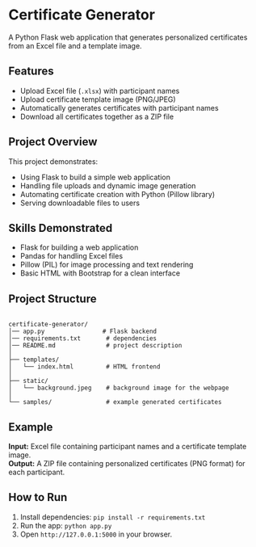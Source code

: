 # Certificate Generator

A Python Flask web application that generates personalized certificates from an Excel file and a template image.

## Features
- Upload Excel file (`.xlsx`) with participant names
- Upload certificate template image (PNG/JPEG)
- Automatically generates certificates with participant names
- Download all certificates together as a ZIP file

## Project Overview
This project demonstrates:
- Using Flask to build a simple web application
- Handling file uploads and dynamic image generation
- Automating certificate creation with Python (Pillow library)
- Serving downloadable files to users

## Skills Demonstrated
- Flask for building a web application
- Pandas for handling Excel files
- Pillow (PIL) for image processing and text rendering
- Basic HTML with Bootstrap for a clean interface

## Project Structure
```

certificate-generator/
│── app.py                # Flask backend
│── requirements.txt       # dependencies
│── README.md              # project description
│
├── templates/
│   └── index.html         # HTML frontend
│
├── static/
│   └── background.jpeg    # background image for the webpage
│
└── samples/               # example generated certificates

```

## Example
**Input:** Excel file containing participant names and a certificate template image.  
**Output:** A ZIP file containing personalized certificates (PNG format) for each participant.

## How to Run
1. Install dependencies: `pip install -r requirements.txt`  
2. Run the app: `python app.py`  
3. Open `http://127.0.0.1:5000` in your browser.  



